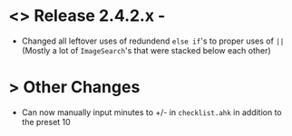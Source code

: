# <> Release 2.4.2.x -
- Changed all leftover uses of redundend `else if`'s to proper uses of `||` (Mostly a lot of `ImageSearch`'s that were stacked below each other)

# > Other Changes
- Can now manually input minutes to +/- in `checklist.ahk` in addition to the preset 10